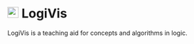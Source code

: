 # <img src="https://github.com/danielbinder/LogiVis/assets/59804199/05a08228-5cf0-4d2f-8c0b-685ac991022f" alt="LogiVis Logo" width="25" height="25">  LogiVis
LogiVis is a teaching aid for concepts and algorithms in logic.
